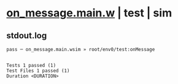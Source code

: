 # [on_message.main.w](../../../../../../examples/tests/sdk_tests/topic/on_message.main.w) | test | sim

## stdout.log
```log
pass ─ on_message.main.wsim » root/env0/test:onMessage
 
 
Tests 1 passed (1)
Test Files 1 passed (1)
Duration <DURATION>
```

